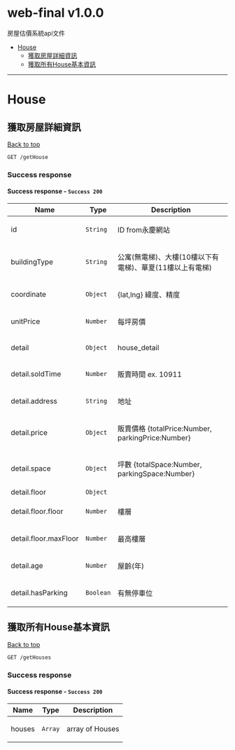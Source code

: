 <a name="top"></a>
# web-final v1.0.0

房屋估價系統api文件

 - [House](#House)
   - [獲取房屋詳細資訊](#獲取房屋詳細資訊)
   - [獲取所有House基本資訊](#獲取所有House基本資訊)

___


# <a name='House'></a> House

## <a name='獲取房屋詳細資訊'></a> 獲取房屋詳細資訊
[Back to top](#top)

```
GET /getHouse
```

### Success response

#### Success response - `Success 200`

| Name     | Type       | Description                           |
|----------|------------|---------------------------------------|
| id | `String` | <p>ID from永慶網站</p> |
| buildingType | `String` | <p>公寓(無電梯)、大樓(10樓以下有電梯)、華夏(11樓以上有電梯)</p> |
| coordinate | `Object` | <p>{lat,lng} 緯度、精度</p> |
| unitPrice | `Number` | <p>每坪房價</p> |
| detail | `Object` | <p>house_detail</p> |
| detail.soldTime | `Number` | <p>販賣時間 ex. 10911</p> |
| detail.address | `String` | <p>地址</p> |
| detail.price | `Object` | <p>販賣價格 {totalPrice:Number, parkingPrice:Number}</p> |
| detail.space | `Object` | <p>坪數 {totalSpace:Number, parkingSpace:Number}</p> |
| detail.floor | `Object` |  |
| detail.floor.floor | `Number` | <p>樓層</p> |
| detail.floor.maxFloor | `Number` | <p>最高樓層</p> |
| detail.age | `Number` | <p>屋齡(年)</p> |
| detail.hasParking | `Boolean` | <p>有無停車位</p> |

## <a name='獲取所有House基本資訊'></a> 獲取所有House基本資訊
[Back to top](#top)

```
GET /getHouses
```

### Success response

#### Success response - `Success 200`

| Name     | Type       | Description                           |
|----------|------------|---------------------------------------|
| houses | `Array` | <p>array of Houses</p> |
